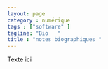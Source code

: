 ```yaml
---
layout: page  
category : numérique  
tags : ["software" ]  
tagline: "Bio	"  
title : "notes biographiques "
---
```


Texte ici